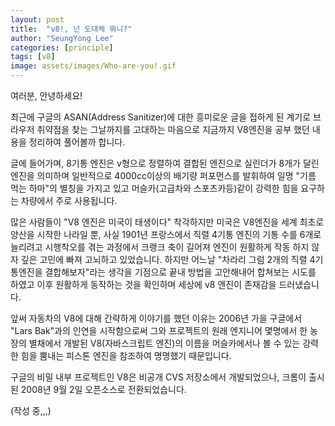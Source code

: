 ```yaml
---
layout: post
title:  "v8!, 넌 도대체 뭐니?"
author: "SeungYong Lee"
categories: [principle]
tags: [v8]
image: assets/images/Who-are-you!.gif
---
```

여러분, 안녕하세요!

최근에 구글의 ASAN(Address Sanitizer)에 대한 흥미로운 글을 접하게 된 계기로 브라우저 취약점을 찾는 그날까지를 고대하는 마음으로 지금까지 V8엔진을 공부 했던 내용을 정리하여 풀어볼까 합니다.

글에 들어가며, 8기통 엔진은 v형으로 정렬하여 결합된 엔진으로 실린더가 8개가 달린 엔진을 의미하며 일반적으로 4000cc이상의 배기량 퍼포먼스를 발휘하여 일명 "기름 먹는 하마"의 별칭을 가지고 있고 머슬카(고급차와 스포츠카등)같이 강력한 힘을 요구하는 차량에서 주로 사용됩니다. 

많은 사람들이 "V8 엔진은 미국이 태생이다" 착각하지만 미국은 V8엔진을 세계 최초로 양산을 시작한 나라일 뿐, 사실 1901년 프랑스에서 직렬 4기통 엔진의 기통 수를 6개로 늘리려고 시행착오를 겪는 과정에서 크랭크 축이 길어져 엔진이 원활하게 작동 하지 않자 깊은 고민에 빠져 고뇌하고 있었습니다. 하지만 어느날 "차라리 그럼 2개의 직렬 4기통엔진을 결합해보자"라는 생각을 기점으로 끝내 방법을 고안해내어 합쳐보는 시도를 하였고 이후 원활하게 동작하는 것을 확인하며 세상에 v8 엔진이 존재감을 드러냈습니다.

앞써 자동차의 V8에 대해 간략하게 이야기를 했던 이유는 2006년 가을 구글에서 "Lars Bak"과의 인연을 시작함으로써 그와 프로젝트의 원래 엔지니어 몇명에서 한 농장의 별채에서 개발된 V8(자바스크립트 엔진)의 이름을 머슬카에서나 볼 수 있는 강력한 힘을 뿜내는 피스톤 엔진을 참조하여 명명했기 때문입니다.

구글의 비밀 내부 프로젝트인 V8은 비공개 CVS 저장소에서 개발되었으나, 크롬이 출시된 2008년 9월 2일 오픈소스로 전환되었습니다.


(작성 중,,,)